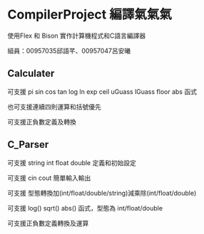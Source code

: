 # CompilerProject 編譯氣氣氣
使用Flex 和 Bison 實作計算機程式和C語言編譯器

組員：00957035邱語芊、00957047呂安曦


## Calculater
可支援 pi sin cos tan log ln exp ceil uGuass lGuass floor abs 函式

也可支援連續四則運算和括號優先

可支援正負數定義及轉換

## C_Parser
可支援 string int float double 定義和初始設定

可支援 cin cout 簡單輸入輸出

可支援 型態轉換加(int/float/double/string)減乘除(int/float/double)

可支援 log() sqrt() abs() 函式，型態為 int/float/double

可支援正負數定義轉換及運算
